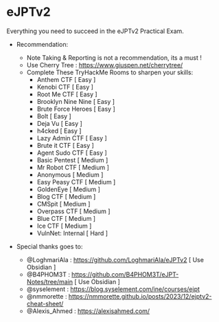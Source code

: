 # eJPTv2
Everything you need to succeed in the eJPTv2 Practical Exam.

+ Recommendation: 
    + Note Taking & Reporting is not a recommendation, its a must ! 
    + Use Cherry Tree : https://www.giuspen.net/cherrytree/
    + Complete These TryHackMe Rooms to sharpen your skills:
      - Anthem CTF [ Easy ]
      - Kenobi CTF [ Easy ]
      - Root Me CTF [ Easy ]
      - Brooklyn Nine Nine [ Easy ]
      - Brute Force Heroes [ Easy ]
      - Bolt [ Easy ]
      - Deja Vu [ Easy ]
      - h4cked [ Easy ]
      - Lazy Admin CTF [ Easy ]
      - Brute it CTF [ Easy ]
      - Agent Sudo CTF [ Easy ]
      - Basic Pentest [ Medium ]
      - Mr Robot CTF [ Medium ]
      - Anonymous [ Medium ]
      - Easy Peasy CTF [ Medium ]
      - GoldenEye [ Medium ]
      - Blog CTF [ Medium ]
      - CMSpit [ Medium ]
      - Overpass CTF [ Medium ]
      - Blue CTF [ Medium ]
      - Ice CTF [ Medium ]
      - VulnNet: Internal [ Hard ]

+ Special thanks goes to:
    - @LoghmariAla : https://github.com/LoghmariAla/eJPTv2 [ Use Obsidian ]
    - @B4PHOM3T : https://github.com/B4PHOM3T/eJPT-Notes/tree/main [ Use Obsidian ]
    - @syselement : https://blog.syselement.com/ine/courses/ejpt
    - @nmmorette : https://nmmorette.github.io/posts/2023/12/ejptv2-cheat-sheet/
    - @Alexis_Ahmed : https://alexisahmed.com/

